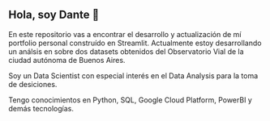 ## Hola, soy Dante 👋

En este repositorio vas a encontrar el desarrollo y actualización de mí portfolio personal construído en Streamlit. Actualmente estoy desarrollando un análsis en sobre dos datasets obtenidos del Observatorio Vial de la ciudad autónoma de Buenos Aires.

 Soy un Data Scientist con especial interés en el Data Analysis para la toma de desiciones.

Tengo conocimientos en Python, SQL, Google Cloud Platform, PowerBI y demás tecnologías.